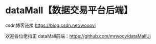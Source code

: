 # dataMall【数据交易平台后端】
csdn博客链接:https://blog.csdn.net/wooovi

欢迎各位佬指正
dataMall前端：https://github.com/mrwoov/dataMallUi